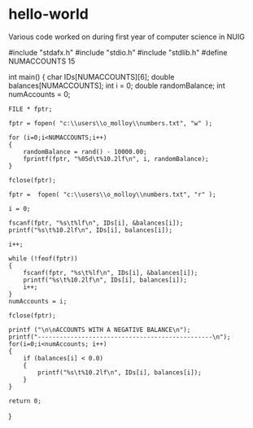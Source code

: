 # hello-world
Various code worked on during first year of computer science in NUIG

#include "stdafx.h"
#include "stdio.h"
#include "stdlib.h"
#define NUMACCOUNTS 15

int main()
{
	char IDs[NUMACCOUNTS][6];
	double balances[NUMACCOUNTS];
	int i = 0;
	double randomBalance;
	int numAccounts = 0;

	FILE * fptr;

	fptr = fopen( "c:\\users\\o_molloy\\numbers.txt", "w" );

	for (i=0;i<NUMACCOUNTS;i++)
	{
		randomBalance = rand() - 10000.00;
		fprintf(fptr, "%05d\t%10.2lf\n", i, randomBalance);
	}

	fclose(fptr);

	fptr =  fopen( "c:\\users\\o_molloy\\numbers.txt", "r" );

	i = 0;

	fscanf(fptr, "%s\t%lf\n", IDs[i], &balances[i]);
	printf("%s\t%10.2lf\n", IDs[i], balances[i]);
			
	i++;

	while (!feof(fptr))
	{
		fscanf(fptr, "%s\t%lf\n", IDs[i], &balances[i]);
		printf("%s\t%10.2lf\n", IDs[i], balances[i]);
		i++;
	}
	numAccounts = i;

	fclose(fptr);

	printf ("\n\nACCOUNTS WITH A NEGATIVE BALANCE\n");
	printf("------------------------------------------------\n");
	for(i=0;i<numAccounts; i++)
	{
		if (balances[i] < 0.0)
		{
			printf("%s\t%10.2lf\n", IDs[i], balances[i]);
		}
	}

	return 0;
}
